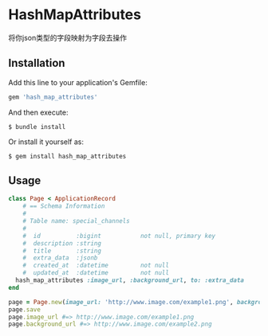 # HashMapAttributes

将你json类型的字段映射为字段去操作

## Installation

Add this line to your application's Gemfile:

```ruby
gem 'hash_map_attributes'
```

And then execute:

    $ bundle install

Or install it yourself as:

    $ gem install hash_map_attributes

## Usage
```ruby
class Page < ApplicationRecord
    # == Schema Information
    #
    # Table name: special_channels
    #
    #  id          :bigint           not null, primary key
    #  description :string
    #  title       :string
    #  extra_data  :jsonb
    #  created_at  :datetime         not null
    #  updated_at  :datetime         not null
  hash_map_attributes :image_url, :background_url, to: :extra_data
end

page = Page.new(image_url: 'http://www.image.com/example1.png', background_url: 'http://www.image.com/example2.png')
page.save
page.image_url #=> http://www.image.com/example1.png
page.background_url #=> http://www.image.com/example2.png
```

